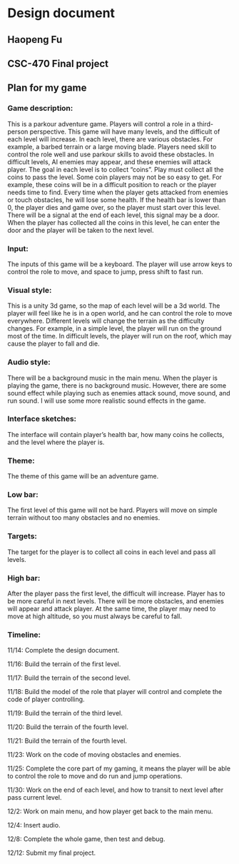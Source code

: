 # Design document
## Haopeng Fu
## CSC-470 Final project
## Plan for my game
### Game description:
This is a parkour adventure game. Players will control a role in a third-person perspective. This game will have many levels, and the difficult of each level will increase. In each level, there are various obstacles. For example, a barbed terrain or a large moving blade. Players need skill to control the role well and use parkour skills to avoid these obstacles. In difficult levels, AI enemies may appear, and these enemies will attack player. The goal in each level is to collect “coins”. Play must collect all the coins to pass the level. Some coin players may not be so easy to get. For example, these coins will be in a difficult position to reach or the player needs time to find. Every time when the player gets attacked from enemies or touch obstacles, he will lose some health. If the health bar is lower than 0, the player dies and game over, so the player must start over this level. There will be a signal at the end of each level, this signal may be a door. When the player has collected all the coins in this level, he can enter the door and the player will be taken to the next level. 
### Input:
The inputs of this game will be a keyboard. The player will use arrow keys to control the role to move, and space to jump, press shift to fast run. 
### Visual style:
This is a unity 3d game, so the map of each level will be a 3d world. The player will feel like he is in a open world, and he can control the role to move everywhere. Different levels will change the terrain as the difficulty changes. For example, in a simple level, the player will run on the ground most of the time. In difficult levels, the player will run on the roof, which may cause the player to fall and die. 
### Audio style:
There will be a background music in the main menu. When the player is playing the game, there is no background music. However, there are some sound effect while playing such as enemies attack sound, move sound, and run sound. I will use some more realistic sound effects in the game.
### Interface sketches:
The interface will contain player’s health bar, how many coins he collects, and the level where the player is.
### Theme:
The theme of this game will be an adventure game.
### Low bar:
The first level of this game will not be hard. Players will move on simple terrain without too many obstacles and no enemies.
### Targets:
The target for the player is to collect all coins in each level and pass all levels.
### High bar:
After the player pass the first level, the difficult will increase. Player has to be more careful in next levels. There will be more obstacles, and enemies will appear and attack player. At the same time, the player may need to move at high altitude, so you must always be careful to fall. 
### Timeline:
11/14: Complete the design document.  

11/16: Build the terrain of the first level.  

11/17: Build the terrain of the second level.  

11/18: Build the model of the role that player will control and complete the code of player controlling.  

11/19: Build the terrain of the third level.  

11/20: Build the terrain of the fourth level.  

11/21: Build the terrain of the fourth level.  

11/23: Work on the code of moving obstacles and enemies. 

11/25: Complete the core part of my gaming, it means the player will be able to control the role to move and do run and jump operations.  

11/30: Work on the end of each level, and how to transit to next level after pass current level.  

12/2: Work on main menu, and how player get back to the main menu.  

12/4: Insert audio.  

12/8: Complete the whole game, then test and debug. 

12/12: Submit my final project. 

